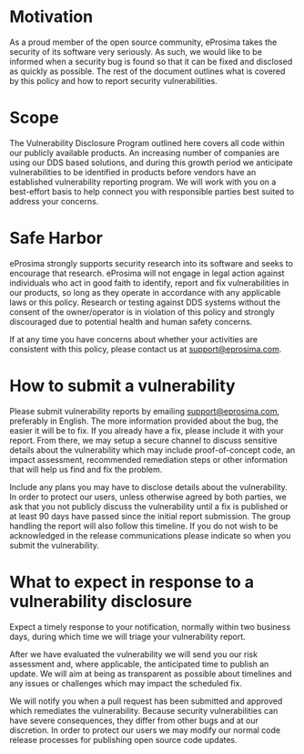 # Motivation

As a proud member of the open source community, eProsima takes the security of its software very seriously.
As such, we would like to be informed when a security bug is found so that it can be fixed and disclosed as quickly as possible.
The rest of the document outlines what is covered by this policy and how to report security vulnerabilities.

# Scope

The Vulnerability Disclosure Program outlined here covers all code within our publicly available products.
An increasing number of companies are using our DDS based solutions, and during this growth period we anticipate vulnerabilities to be identified in products before vendors have an established vulnerability reporting program.
We will work with you on a best-effort basis to help connect you with responsible parties best suited to address your concerns.

# Safe Harbor

eProsima strongly supports security research into its software and seeks to encourage that research.
eProsima will not engage in legal action against individuals who act in good faith to identify, report and fix vulnerabilities in our products, so long as they operate in accordance with any applicable laws or this policy.
Research or testing against DDS systems without the consent of the owner/operator is in violation of this policy and strongly discouraged due to potential health and human safety concerns.

If at any time you have concerns about whether your activities are consistent with this policy, please contact us at support@eprosima.com.

# How to submit a vulnerability

Please submit vulnerability reports by emailing support@eprosima.com, preferably in English.
The more information provided about the bug, the easier it will be to fix.
If you already have a fix, please include it with your report.
From there, we may setup a secure channel to discuss sensitive details about the vulnerability which may include proof-of-concept code, an impact assessment, recommended remediation steps or other information that will help us find and fix the problem.

Include any plans you may have to disclose details about the vulnerability.
In order to protect our users, unless otherwise agreed by both parties, we ask that you not publicly discuss the vulnerability until a fix is published or at least 90 days have passed since the initial report submission.
The group handling the report will also follow this timeline.
If you do not wish to be acknowledged in the release communications please indicate so when you submit the vulnerability.

# What to expect in response to a vulnerability disclosure

Expect a timely response to your notification, normally within two business days, during which time we will triage your vulnerability report.

After we have evaluated the vulnerability we will send you our risk assessment and, where applicable, the anticipated time to publish an update.
We will aim at being as transparent as possible about timelines and any issues or challenges which may impact the scheduled fix.

We will notify you when a pull request has been submitted and approved which remediates the vulnerability.
Because security vulnerabilities can have severe consequences, they differ from other bugs and at our discretion.
In order to protect our users we may modify our normal code release processes for publishing open source code updates.

